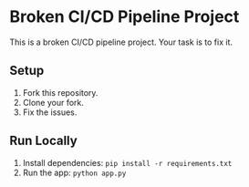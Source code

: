 # Broken CI/CD Pipeline Project

This is a broken CI/CD pipeline project. Your task is to fix it.

## Setup

1. Fork this repository.
2. Clone your fork.
3. Fix the issues.

## Run Locally

1. Install dependencies: `pip install -r requirements.txt`
2. Run the app: `python app.py`
